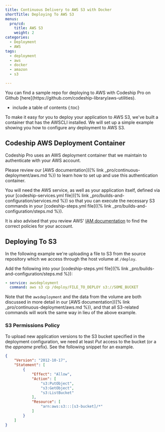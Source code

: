 ```yaml
---
title: Continuous Delivery to AWS S3 with Docker
shortTitle: Deploying To AWS S3
menus:
  pro/cd:
    title: AWS S3
    weight: 2
categories:
  - Deployment
  - AWS     
tags:
  - deployment
  - aws
  - docker
  - amazon
  - s3

---
```


<div class="info-block">
You can find a sample repo for deploying to AWS with Codeship Pro on Github [here](https://github.com/codeship-library/aws-utilities).
</div>

* include a table of contents
{:toc}

To make it easy for you to deploy your application to AWS S3, we've built a container that has the AWSCLI installed. We will set up a simple example showing you how to configure any deployment to AWS S3.

## Codeship AWS Deployment Container

Codeship Pro uses an AWS deployment container that we maintain to authenticate with your AWS account.

Please review our [AWS documentation]({% link _pro/continuous-deployment/aws.md %}) to learn how to set up and use this authentication container.

You will need the AWS service, as well as your application itself, defined via your [codeship-services.yml file]({% link _pro/builds-and-configuration/services.md %}) so that you can execute the necessary S3 commands in your [codeship-steps.yml file]({% link _pro/builds-and-configuration/steps.md %}).

It is also advised that you review AWS' [IAM documentation](http://docs.aws.amazon.com/IAM/latest/UserGuide/introduction_access-management.html) to find the correct policies for your account.

## Deploying To S3

In the following example we're uploading a file to S3 from the source repository which we access through the host volume at `/deploy`.

Add the following into your [codeship-steps.yml file]({% link _pro/builds-and-configuration/steps.md %}):

```yaml
- service: awsdeployment
  command: aws s3 cp /deploy/FILE_TO_DEPLOY s3://SOME_BUCKET
```

Note that the `awsdeployment` and the data from the volume are both discussed in more detail in our [AWS documentation]({% link _pro/continuous-deployment/aws.md %}), and that all S3-related commands will work the same way in lieu of the above example.

### S3 Permissions Policy

To upload new application versions to the S3 bucket specified in the deployment configuration, we need at least _Put_ access to the bucket (or a the _appname_ prefix). See the following snippet for an example.

```json
{
    "Version": "2012-10-17",
    "Statement": [
        {
            "Effect": "Allow",
            "Action": [
                "s3:PutObject",
                "s3:GetObject",
                "s3:ListBucket"
            ],
            "Resource": [
                "arn:aws:s3:::[s3-bucket]/*"
            ]
        }
    ]
}
```

